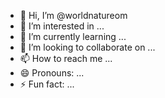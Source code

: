 - 👋 Hi, I’m @worldnatureom
- 👀 I’m interested in ...
- 🌱 I’m currently learning ...
- 💞️ I’m looking to collaborate on ...
- 📫 How to reach me ...
- 😄 Pronouns: ...
- ⚡ Fun fact: ...

<!---
worldnatureom/worldnatureom is a ✨ special ✨ repository because its `README.md` (this file) appears on your GitHub profile.
You can click the Preview link to take a look at your changes.
--->
